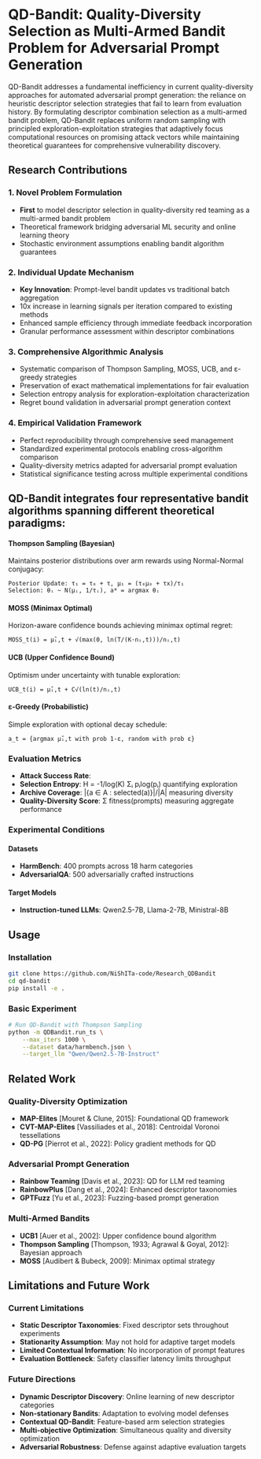 
# QD-Bandit: Quality-Diversity Selection as Multi-Armed Bandit Problem for Adversarial Prompt Generation

QD-Bandit addresses a fundamental inefficiency in current quality-diversity approaches for automated adversarial prompt generation: the reliance on heuristic descriptor selection strategies that fail to learn from evaluation history. By formulating descriptor combination selection as a multi-armed bandit problem, QD-Bandit replaces uniform random sampling with principled exploration-exploitation strategies that adaptively focus computational resources on promising attack vectors while maintaining theoretical guarantees for comprehensive vulnerability discovery.

## Research Contributions

### 1. Novel Problem Formulation
- **First** to model descriptor selection in quality-diversity red teaming as a multi-armed bandit problem
- Theoretical framework bridging adversarial ML security and online learning theory
- Stochastic environment assumptions enabling bandit algorithm guarantees

### 2. Individual Update Mechanism
- **Key Innovation**: Prompt-level bandit updates vs traditional batch aggregation
- 10x increase in learning signals per iteration compared to existing methods
- Enhanced sample efficiency through immediate feedback incorporation
- Granular performance assessment within descriptor combinations

### 3. Comprehensive Algorithmic Analysis
- Systematic comparison of Thompson Sampling, MOSS, UCB, and ε-greedy strategies
- Preservation of exact mathematical implementations for fair evaluation
- Selection entropy analysis for exploration-exploitation characterization
- Regret bound validation in adversarial prompt generation context

### 4. Empirical Validation Framework
- Perfect reproducibility through comprehensive seed management
- Standardized experimental protocols enabling cross-algorithm comparison
- Quality-diversity metrics adapted for adversarial prompt evaluation
- Statistical significance testing across multiple experimental conditions



## QD-Bandit integrates four representative bandit algorithms spanning different theoretical paradigms:

#### Thompson Sampling (Bayesian)
Maintains posterior distributions over arm rewards using Normal-Normal conjugacy:

```
Posterior Update: τ₁ = τ₀ + τ, μ₁ = (τ₀μ₀ + τx)/τ₁
Selection: θᵢ ~ N(μᵢ, 1/τᵢ), a* = argmax θᵢ
```

#### MOSS (Minimax Optimal)
Horizon-aware confidence bounds achieving minimax optimal regret:

```
MOSS_t(i) = μ̂ᵢ,t + √(max(0, ln(T/(K·nᵢ,t)))/nᵢ,t)
```

#### UCB (Upper Confidence Bound)
Optimism under uncertainty with tunable exploration:

```
UCB_t(i) = μ̂ᵢ,t + C√(ln(t)/nᵢ,t)
```

#### ε-Greedy (Probabilistic)
Simple exploration with optional decay schedule:

```
a_t = {argmax μ̂ᵢ,t with prob 1-ε, random with prob ε}
```

### Evaluation Metrics
- **Attack Success Rate**:
- **Selection Entropy**: H = -1/log(K) Σᵢ pᵢlog(pᵢ) quantifying exploration
- **Archive Coverage**: |{a ∈ A : selected(a)}|/|A| measuring diversity
- **Quality-Diversity Score**: Σ fitness(prompts) measuring aggregate performance


### Experimental Conditions

#### Datasets
- **HarmBench**: 400 prompts across 18 harm categories
- **AdversarialQA**: 500 adversarially crafted instructions

#### Target Models
- **Instruction-tuned LLMs**: Qwen2.5-7B, Llama-2-7B, Ministral-8B


## Usage

### Installation
```bash
git clone https://github.com/NiShITa-code/Research_QDBandit
cd qd-bandit
pip install -e .
```

### Basic Experiment
```bash
# Run QD-Bandit with Thompson Sampling
python -m QDBandit.run_ts \
    --max_iters 1000 \
    --dataset data/harmbench.json \
    --target_llm "Qwen/Qwen2.5-7B-Instruct"
```


## Related Work

### Quality-Diversity Optimization
- **MAP-Elites** [Mouret & Clune, 2015]: Foundational QD framework
- **CVT-MAP-Elites** [Vassiliades et al., 2018]: Centroidal Voronoi tessellations
- **QD-PG** [Pierrot et al., 2022]: Policy gradient methods for QD

### Adversarial Prompt Generation  
- **Rainbow Teaming** [Davis et al., 2023]: QD for LLM red teaming
- **RainbowPlus** [Dang et al., 2024]: Enhanced descriptor taxonomies
- **GPTFuzz** [Yu et al., 2023]: Fuzzing-based prompt generation

### Multi-Armed Bandits
- **UCB1** [Auer et al., 2002]: Upper confidence bound algorithm
- **Thompson Sampling** [Thompson, 1933; Agrawal & Goyal, 2012]: Bayesian approach
- **MOSS** [Audibert & Bubeck, 2009]: Minimax optimal strategy

## Limitations and Future Work

### Current Limitations
- **Static Descriptor Taxonomies**: Fixed descriptor sets throughout experiments
- **Stationarity Assumption**: May not hold for adaptive target models
- **Limited Contextual Information**: No incorporation of prompt features
- **Evaluation Bottleneck**: Safety classifier latency limits throughput

### Future Directions
- **Dynamic Descriptor Discovery**: Online learning of new descriptor categories
- **Non-stationary Bandits**: Adaptation to evolving model defenses
- **Contextual QD-Bandit**: Feature-based arm selection strategies
- **Multi-objective Optimization**: Simultaneous quality and diversity optimization
- **Adversarial Robustness**: Defense against adaptive evaluation targets
